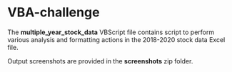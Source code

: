 # VBA-challenge

The **multiple_year_stock_data** VBScript file contains script to perform various analysis and formatting actions in the 2018-2020 stock data Excel file. 

Output screenshots are provided in the **screenshots** zip folder.
